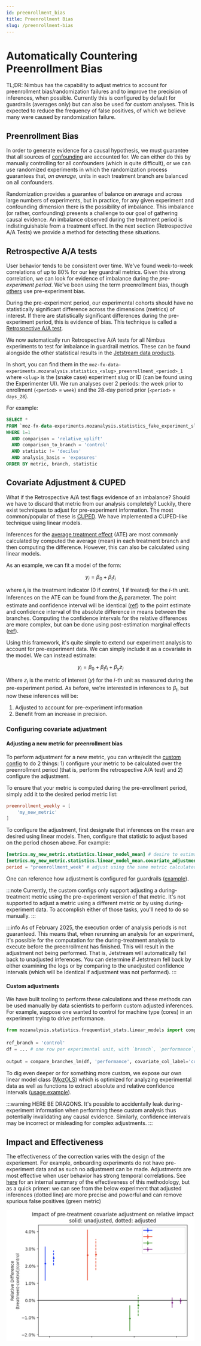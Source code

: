 ```yaml
---
id: preenrollment_bias
title: Preenrollment Bias
slug: /preenrollment-bias
---
```


# Automatically Countering Preenrollment Bias

TL;DR: Nimbus has the capability to adjust metrics to account for preenrollment bias/randomization failures and to improve the precision of inferences, when possible. Currently this is configured by default for guardrails (averages only) but can also be used for custom analyses. This is expected to reduce the frequency of false positives, of which we believe many were caused by randomization failure.

## Preenrollment Bias

In order to generate evidence for a causal hypothesis, we must guarantee that all sources of [confounding](https://en.wikipedia.org/wiki/Confounding) are accounted for. We can either do this by manually controlling for all confounders (which is quite difficult), or we can use randomized experiments in which the randomization process guarantees that, _on average_, units in each treatment branch are balanced on all confounders.

Randomization provides a guarantee of balance on average and across large numbers of experiments, but in practice, for any given experiment and confounding dimension there is the possibility of imbalance. This imbalance (or rather, confounding) presents a challenge to our goal of gathering causal evidence. An imbalance observed during the treatment period is indistinguishable from a treatment effect. In the next section (Retrospective A/A Tests) we provide a method for detecting these situations.

## Retrospective A/A tests

User behavior tends to be consistent over time. We've found week-to-week correlations of up to 80% for our key guardrail metrics. Given this strong correlation, we can look for evidence of imbalance during the _pre-experiment period_. We've been using the term preenrollment bias, though [others](https://www.statsig.com/blog/pre-experiment-bias-detection-statsig) use pre-experiment bias.

During the pre-experiment period, our experimental cohorts should have no statistically significant difference across the dimensions (metrics) of interest. If there are statistically significant differences during the pre-experiment period, this is evidence of bias. This technique is called a [Retrospective A/A test](https://www.microsoft.com/en-us/research/articles/patterns-of-trustworthy-experimentation-pre-experiment-stage/).

We now automatically run Retrospective A/A tests for all Nimbus experiments to test for imbalance in guardrail metrics. These can be found alongside the other statistical results in the [Jetstream data products](https://docs.telemetry.mozilla.org/datasets/jetstream.html#statistics-tables).

In short, you can find them in the `moz-fx-data-experiments.mozanalysis.statistics_<slug>_preenrollment_<period>_1` where `<slug>` is the (snake case) experiment slug or ID (can be found using the Experimenter UI). We run analyses over 2 periods: the week prior to enrollment (`<period>` = `week`) and the 28-day period prior (`<period>` = `days_28`).

For example:

```sql
SELECT *
FROM `moz-fx-data-experiments.mozanalysis.statistics_fake_experiment_slug_preenrollment_week_1`
WHERE 1=1
  AND comparison = 'relative_uplift'
  AND comparison_to_branch = 'control'
  AND statistic != 'deciles'
  AND analysis_basis = 'exposures'
ORDER BY metric, branch, statistic
```

## Covariate Adjustment & CUPED

What if the Retrospective A/A test flags evidence of an imbalance? Should we have to discard that metric from our analysis completely? Luckily, there exist techniques to adjust for pre-experiment information. The most common/popular of these is [CUPED](https://www.statsig.com/blog/cuped). We have implemented a CUPED-like technique using linear models.

Inferences for the [average treatment effect](https://en.wikipedia.org/wiki/Average_treatment_effect) (ATE) are most commonly calculated by computed the average (mean) in each treatment branch and then computing the difference. However, this can also be calculated using linear models.

As an example, we can fit a model of the form:

$$y_i = \beta_0 + \beta_t t_i$$

where $t_i$ is the treatment indicator (0 if control, 1 if treated) for the $i$-th unit. Inferences on the ATE can be found from the $\beta_t$ parameter. The point estimate and confidence interval will be identical ([ref](https://www.refsmmat.com/courses/727/lecture-notes/linear-models.html#sec-ols-framework)) to the point estimate and confidence interval of the absolute difference in means between the branches. Computing the confidence intervals for the relative differences are more complex, but can be done using post-estimation marginal effects ([ref](https://stats.stackexchange.com/questions/646454/inferences-on-ratio-of-branch-means-in-randomized-experiment/646462#646462)).

Using this framework, it's quite simple to extend our experiment analysis to account for pre-experiment data. We can simply include it as a covariate in the model. We can instead estimate:

$$y_i = \beta_0 + \beta_t t_i + \beta_y z_i$$

Where $z_i$ is the metric of interest ($y$) for the $i$-th unit as measured during the pre-experiment period. As before, we're interested in inferences to $\beta_t$, but now these inferences will be:

1. Adjusted to account for pre-experiment information
2. Benefit from an increase in precision.

### Configuring covariate adjustment

#### Adjusting a new metric for preenrollment bias

To perform adjustment for a new metric, you can write/edit the [custom config](../jetstream/configuration.md#custom-experiment-configurations) to do 2 things: 1) configure your metric to be calculated over the preenrollment period (that is, perform the retrospective A/A test) and 2) configure the adjustment.

To ensure that your metric is computed during the pre-enrollment period, simply add it to the desired period metric list:

```toml
preenrollment_weekly = [
    'my_new_metric'
]
```

To configure the adjustment, first designate that inferences on the mean are desired using linear models. Then, configure that statistic to adjust based on the period chosen above. For example:

```toml
[metrics.my_new_metric.statistics.linear_model_mean] # desire to estimate the mean using linear models
[metrics.my_new_metric.statistics.linear_model_mean.covariate_adjustment] # desire to adjust that estimate
period = "preenrollment_week" # adjust using the same metric calculated during the week prior to enrollment
```

One can reference how adjustment is configured for guardrails ([example](https://github.com/mozilla/metric-hub/blob/main/jetstream/defaults/firefox_desktop.toml#L33-L67)).

:::note
Currently, the custom configs only support adjusting a during-treatment metric using the pre-experiment version of that metric. It's not supported to adjust a metric using a different metric or by using during-experiment data. To accomplish either of those tasks, you'll need to do so manually.
:::

:::info
As of February 2025, the execution order of analysis periods is not guaranteed. This means that, when rerunning an analysis for an experiment, it's possible for the computation for the during-treatment analysis to execute before the preenrollment has finished. This will result in the adjustment not being performed. That is, Jetstream will automatically fall back to unadjusted inferences. You can determine if Jetstream fell back by either examining the logs or by comparing to the unadjusted confidence intervals (which will be identical if adjustment was not performed).
:::

#### Custom adjustments

We have built tooling to perform these calculations and these methods can be used manually by data scientists to perform custom adjusted inferences. For example, suppose one wanted to control for machine type (cores) in an experiment trying to drive performance.

```python
from mozanalysis.statistics.frequentist_stats.linear_models import compare_branches_lm

ref_branch = 'control'
df = ... # one row per experimental unit, with `branch`, `performance`, and `cores` as columns

output = compare_branches_lm(df, 'performance', covariate_col_label='cores')
```

To dig even deeper or for something more custom, we expose our own linear model class ([MozOLS](https://github.com/mozilla/mozanalysis/blob/main/src/mozanalysis/frequentist_stats/linear_models/classes.py)) which is optimized for analyzing experimental data as well as functions to extract absolute and relative confidence intervals ([usage example](https://github.com/mozilla/mozanalysis/blob/main/src/mozanalysis/frequentist_stats/linear_models/functions.py#L505-L526)).

:::warning
HERE BE DRAGONS. It's possible to accidentally leak during-experiment information when performing these custom analysis thus potentially invalidating any causal evidence. Similarly, confidence intervals may be incorrect or misleading for complex adjustments.
:::

## Impact and Effectiveness

The effectiveness of the correction varies with the design of the experiement. For example, onboarding experiments do not have pre-experiment data and as such no adjustment can be made. Adjustments are most effective when user behavior has strong temporal correlations. See [here](https://docs.google.com/document/d/19iyqEidsEOYCPxHWi-3azqtlEqXL-46pttJ2GA7jSW8/edit?tab=t.0) for an internal summary of the effectiveness of this methodology, but as a quick primer: we can see from the below experiment that adjusted inferences (dotted line) are more precise and powerful and can remove spurious false positives (green metric)

![example](../../../static/img/preenrollment_example.png)
